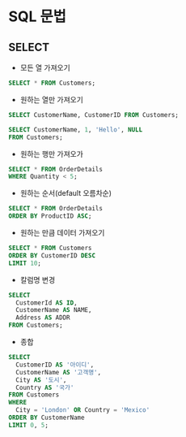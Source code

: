 # SQL 문법

## SELECT

- 모든 열 가져오기

```sql
SELECT * FROM Customers;
```

- 원하는 열만 가져오기

```sql
SELECT CustomerName, CustomerID FROM Customers;
```

```sql
SELECT CustomerName, 1, 'Hello', NULL
FROM Customers;
```

- 원하는 행만 가져오가

```sql
SELECT * FROM OrderDetails 
WHERE Quantity < 5;
```

- 원하는 순서(default 오름차순)

```sql
SELECT * FROM OrderDetails
ORDER BY ProductID ASC;
```

- 원하는 만큼 데이터 가져오기

```sql
SELECT * FROM Customers
ORDER BY CustomerID DESC
LIMIT 10;
```

- 칼럼명 변경

```sql
SELECT
  CustomerId AS ID,
  CustomerName AS NAME,
  Address AS ADDR
FROM Customers;
```

- 종합

```sql
SELECT
  CustomerID AS '아이디',
  CustomerName AS '고객명',
  City AS '도시',
  Country AS '국가'
FROM Customers
WHERE
  City = 'London' OR Country = 'Mexico'
ORDER BY CustomerName
LIMIT 0, 5;
```